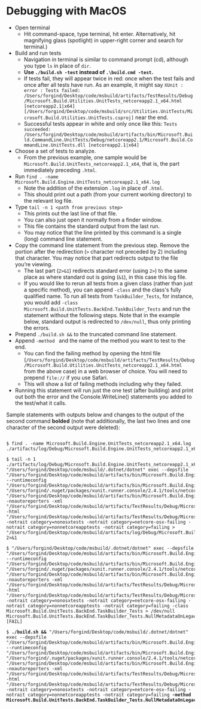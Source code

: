 # Debugging with MacOS
* Open terminal 
  * Hit command-space, type terminal, hit enter. Alternatively, hit magnifying glass (spotlight) in upper-right corner and search for terminal.)
* Build and run tests
  * Navigation in terminal is similar to command prompt (cd), although you type `ls` in place of `dir`.
  * **Use `./build.sh -test` instead of `.\build.cmd -test`.**
  * If tests fail, they will appear twice in red: once when the test fails and once after all tests have run. As an example, it might say `XUnit : error : Tests failed: /Users/forgind/Desktop/code/msbuild/artifacts/TestResults/Debug/Microsoft.Build.Utilities.UnitTests_netcoreapp2.1_x64.html [netcoreapp2.1|x64] [/Users/forgind/Desktop/code/msbuild/src/Utilities.UnitTests/Microsoft.Build.Utilities.UnitTests.csproj]` near the end.
  * Successful tests appear in white and only once like this: `Tests succeeded: /Users/forgind/Desktop/code/msbuild/artifacts/bin/Microsoft.Build.CommandLine.UnitTests/Debug/netcoreapp2.1/Microsoft.Build.CommandLine.UnitTests.dll [netcoreapp2.1|x64]`
* Choose a set of tests to analyze.
  * From the previous example, one sample would be `Microsoft.Build.UnitTests_netcoreapp2.1_x64`, that is, the part immediately preceding `.html`.
* Run `find . -name Microsoft.Build.Engine.UnitTests_netcoreapp2.1_x64.log`
  * Note the addition of the extension `.log` in place of `.html`.
  * This should print out a path (from your current working directory) to the relevant log file.
* Type `tail -n 1 <path from previous step>`
  * This prints out the last line of that file.
  * You can also just open it normally from a finder window.
  * This file contains the standard output from the last run.
  * You may notice that the line printed by this command is a single (long) command line statement.
* Copy the command line statement from the previous step. Remove the portion after the redirection (`>` character not preceded by 2) including that character. You may notice that part redirects output to the file you’re viewing.
  * The last part (`2>&1`) redirects standard error (using `2>`) to the same place as where standard out is going (`&1`), in this case this log file.
  * If you would like to rerun all tests from a given class (rather than just a specific method), you can append `-class` and the class's fully qualified name. To run all tests from `TaskBuilder_Tests`, for instance, you would add `-class Microsoft.Build.UnitTests.BackEnd.TaskBuilder_Tests` and run the statement without the following steps. Note that in the example below, standard output is redirected to `/dev/null`, thus only printing the errors.
* Prepend `./build.sh &&` to the truncated command line statement.
* Append `-method ` and the name of the method you want to test to the end.
  * You can find the failing method by opening the html file  (`/Users/forgind/Desktop/code/msbuild/artifacts/TestResults/Debug/Microsoft.Build.Utilities.UnitTests_netcoreapp2.1_x64.html` from the above case) in a web browser of choice. You will need to prepend `file://` if you use Safari.
  * This will show a list of failing methods including why they failed.
*	Running this statement will run just the one test (after building) and print out both the error and the Console.WriteLine() statements you added to the test/what it calls.


Sample statements with outputs below and changes to the output of the second command **bolded** (note that additionally, the last two lines and one character of the second output were deleted):

<pre><code>
$ find . -name Microsoft.Build.Engine.UnitTests_netcoreapp2.1_x64.log
./artifacts/log/Debug/Microsoft.Build.Engine.UnitTests_netcoreapp2.1_x64.log

$ tail -n 1 ./artifacts/log/Debug/Microsoft.Build.Engine.UnitTests_netcoreapp2.1_x64.log
"/Users/forgind/Desktop/code/msbuild/.dotnet/dotnet" exec --depsfile "/Users/forgind/Desktop/code/msbuild/artifacts/bin/Microsoft.Build.Engine.UnitTests/Debug/netcoreapp2.1/Microsoft.Build.Engine.UnitTests.deps.json" --runtimeconfig "/Users/forgind/Desktop/code/msbuild/artifacts/bin/Microsoft.Build.Engine.UnitTests/Debug/netcoreapp2.1/Microsoft.Build.Engine.UnitTests.runtimeconfig.json"  "/Users/forgind/.nuget/packages/xunit.runner.console/2.4.1/tools/netcoreapp2.0/xunit.console.dll" "/Users/forgind/Desktop/code/msbuild/artifacts/bin/Microsoft.Build.Engine.UnitTests/Debug/netcoreapp2.1/Microsoft.Build.Engine.UnitTests.dll" -noautoreporters -xml "/Users/forgind/Desktop/code/msbuild/artifacts/TestResults/Debug/Microsoft.Build.Engine.UnitTests_netcoreapp2.1_x64.xml" -html "/Users/forgind/Desktop/code/msbuild/artifacts/TestResults/Debug/Microsoft.Build.Engine.UnitTests_netcoreapp2.1_x64.html" -notrait category=nonosxtests -notrait category=netcore-osx-failing -notrait category=nonnetcoreapptests -notrait category=failing > "/Users/forgind/Desktop/code/msbuild/artifacts/log/Debug/Microsoft.Build.Engine.UnitTests_netcoreapp2.1_x64.log" 2>&1

$ "/Users/forgind/Desktop/code/msbuild/.dotnet/dotnet" exec --depsfile "/Users/forgind/Desktop/code/msbuild/artifacts/bin/Microsoft.Build.Engine.UnitTests/Debug/netcoreapp2.1/Microsoft.Build.Engine.UnitTests.deps.json" --runtimeconfig "/Users/forgind/Desktop/code/msbuild/artifacts/bin/Microsoft.Build.Engine.UnitTests/Debug/netcoreapp2.1/Microsoft.Build.Engine.UnitTests.runtimeconfig.json"  "/Users/forgind/.nuget/packages/xunit.runner.console/2.4.1/tools/netcoreapp2.0/xunit.console.dll" "/Users/forgind/Desktop/code/msbuild/artifacts/bin/Microsoft.Build.Engine.UnitTests/Debug/netcoreapp2.1/Microsoft.Build.Engine.UnitTests.dll" -noautoreporters -xml "/Users/forgind/Desktop/code/msbuild/artifacts/TestResults/Debug/Microsoft.Build.Engine.UnitTests_netcoreapp2.1_x64.xml" -html "/Users/forgind/Desktop/code/msbuild/artifacts/TestResults/Debug/Microsoft.Build.Engine.UnitTests_netcoreapp2.1_x64.html" -notrait category=nonosxtests -notrait category=netcore-osx-failing -notrait category=nonnetcoreapptests -notrait category=failing -class Microsoft.Build.UnitTests.BackEnd.TaskBuilder_Tests > /dev/null
Microsoft.Build.UnitTests.BackEnd.TaskBuilder_Tests.NullMetadataOnLegacyOutputItems [FAIL]

$ <b>./build.sh &&</b> "/Users/forgind/Desktop/code/msbuild/.dotnet/dotnet" exec --depsfile "/Users/forgind/Desktop/code/msbuild/artifacts/bin/Microsoft.Build.Engine.UnitTests/Debug/netcoreapp2.1/Microsoft.Build.Engine.UnitTests.deps.json" --runtimeconfig "/Users/forgind/Desktop/code/msbuild/artifacts/bin/Microsoft.Build.Engine.UnitTests/Debug/netcoreapp2.1/Microsoft.Build.Engine.UnitTests.runtimeconfig.json"  "/Users/forgind/.nuget/packages/xunit.runner.console/2.4.1/tools/netcoreapp2.0/xunit.console.dll" "/Users/forgind/Desktop/code/msbuild/artifacts/bin/Microsoft.Build.Engine.UnitTests/Debug/netcoreapp2.1/Microsoft.Build.Engine.UnitTests.dll" -noautoreporters -xml "/Users/forgind/Desktop/code/msbuild/artifacts/TestResults/Debug/Microsoft.Build.Engine.UnitTests_netcoreapp2.1_x64.xml" -html "/Users/forgind/Desktop/code/msbuild/artifacts/TestResults/Debug/Microsoft.Build.Engine.UnitTests_netcoreapp2.1_x64.html" -notrait category=nonosxtests -notrait category=netcore-osx-failing -notrait category=nonnetcoreapptests -notrait category=failing <b>-method Microsoft.Build.UnitTests.BackEnd.TaskBuilder_Tests.NullMetadataOnLegacyOutputItems</b>
</code></pre>
